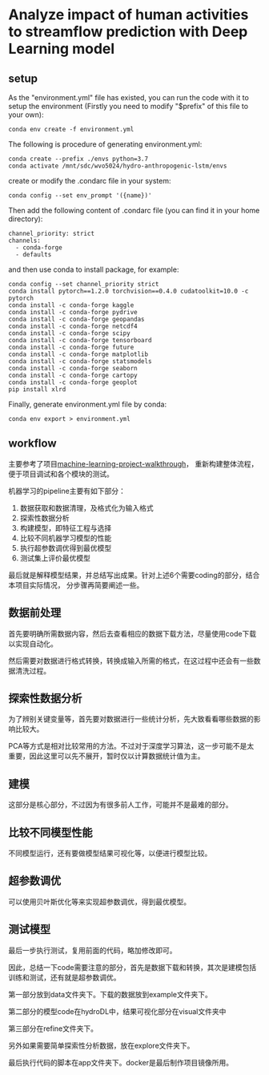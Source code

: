 # Analyze impact of human activities to streamflow prediction with Deep Learning model

## setup

As the "environment.yml" file has existed, you can run the code with it to setup the environment (Firstly you need to modify "$prefix" of this file to your own):

```Shell
conda env create -f environment.yml
```

The following is procedure of generating environment.yml:

```Shell
conda create --prefix ./envs python=3.7
conda activate /mnt/sdc/wvo5024/hydro-anthropogenic-lstm/envs
```
create or modify the .condarc file in your system:

```Shell
conda config --set env_prompt '({name})'
```

Then add the following content of .condarc file (you can find it in your home directory):

```.condarc
channel_priority: strict
channels:
  - conda-forge
  - defaults
```
 
and then use conda to install package, for example:

```Shell
conda config --set channel_priority strict
conda install pytorch==1.2.0 torchvision==0.4.0 cudatoolkit=10.0 -c pytorch
conda install -c conda-forge kaggle
conda install -c conda-forge pydrive
conda install -c conda-forge geopandas
conda install -c conda-forge netcdf4
conda install -c conda-forge scipy
conda install -c conda-forge tensorboard
conda install -c conda-forge future
conda install -c conda-forge matplotlib
conda install -c conda-forge statsmodels
conda install -c conda-forge seaborn
conda install -c conda-forge cartopy
conda install -c conda-forge geoplot
pip install xlrd
```

Finally, generate environment.yml file by conda:

```Shell
conda env export > environment.yml
```

## workflow

主要参考了项目[machine-learning-project-walkthrough](https://github.com/WillKoehrsen/machine-learning-project-walkthrough)，
重新构建整体流程，便于项目调试和各个模块的测试。

机器学习的pipeline主要有如下部分：

1. 数据获取和数据清理，及格式化为输入格式
2. 探索性数据分析
3. 构建模型，即特征工程与选择
4. 比较不同机器学习模型的性能
5. 执行超参数调优得到最优模型
6. 测试集上评价最优模型

最后就是解释模型结果，并总结写出成果。针对上述6个需要coding的部分，结合本项目实际情况，
分步骤再简要阐述一些。
 
## 数据前处理

首先要明确所需数据内容，然后去查看相应的数据下载方法，尽量使用code下载以实现自动化。

然后需要对数据进行格式转换，转换成输入所需的格式，在这过程中还会有一些数据清洗过程。

## 探索性数据分析

为了辨别关键变量等，首先要对数据进行一些统计分析，先大致看看哪些数据的影响比较大。

PCA等方式是相对比较常用的方法。不过对于深度学习算法，这一步可能不是太重要，因此这里可以先不展开，暂时仅以计算数据统计值为主。

## 建模

这部分是核心部分，不过因为有很多前人工作，可能并不是最难的部分。

## 比较不同模型性能

不同模型运行，还有要做模型结果可视化等，以便进行模型比较。

## 超参数调优

可以使用贝叶斯优化等来实现超参数调优，得到最优模型。

## 测试模型

最后一步执行测试，复用前面的代码，略加修改即可。

因此，总结一下code需要注意的部分，首先是数据下载和转换，其次是建模包括训练和测试，还有就是超参数调优。

第一部分放到data文件夹下。下载的数据放到example文件夹下。

第二部分的模型code在hydroDL中，结果可视化部分在visual文件夹中

第三部分在refine文件夹下。

另外如果需要简单探索性分析数据，放在explore文件夹下。

最后执行代码的脚本在app文件夹下。docker是最后制作项目镜像所用。
